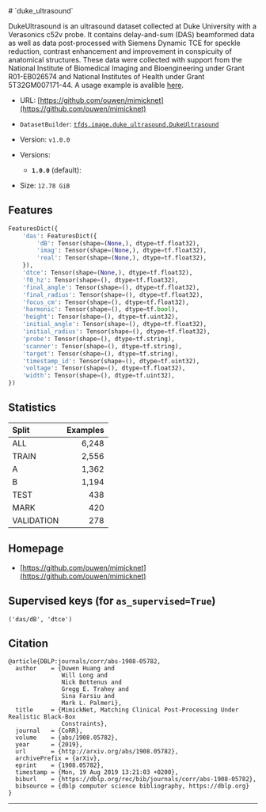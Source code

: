 <div itemscope itemtype="http://schema.org/Dataset">
  <div itemscope itemprop="includedInDataCatalog" itemtype="http://schema.org/DataCatalog">
    <meta itemprop="name" content="TensorFlow Datasets" />
  </div>
  <meta itemprop="name" content="duke_ultrasound" />
  <meta itemprop="description" content="DukeUltrasound is an ultrasound dataset collected at Duke University with a &#10;Verasonics c52v probe. It contains delay-and-sum (DAS) beamformed data &#10;as well as data post-processed with Siemens Dynamic TCE for speckle &#10;reduction, contrast enhancement and improvement in conspicuity of &#10;anatomical structures. These data were collected with support from the&#10;National Institute of Biomedical Imaging and Bioengineering under Grant &#10;R01-EB026574 and National Institutes of Health under Grant 5T32GM007171-44.&#10;A usage example is avalible &#10;[here](https://colab.research.google.com/drive/1R_ARqpWoiHcUQWg1Fxwyx-ZkLi0IZ5qs).&#10;&#10;To use this dataset:&#10;&#10;```python&#10;import tensorflow_datasets as tfds&#10;&#10;ds = tfds.load(&#x27;duke_ultrasound&#x27;, split=&#x27;train&#x27;)&#10;for ex in ds.take(4):&#10;  print(ex)&#10;```&#10;&#10;See [the guide](https://www.tensorflow.org/datasets/overview) for more&#10;informations on [tensorflow_datasets](https://www.tensorflow.org/datasets).&#10;&#10;" />
  <meta itemprop="url" content="https://www.tensorflow.org/datasets/catalog/duke_ultrasound" />
  <meta itemprop="sameAs" content="https://github.com/ouwen/mimicknet" />
  <meta itemprop="citation" content="@article{DBLP:journals/corr/abs-1908-05782,&#10;  author    = {Ouwen Huang and&#10;               Will Long and&#10;               Nick Bottenus and&#10;               Gregg E. Trahey and&#10;               Sina Farsiu and&#10;               Mark L. Palmeri},&#10;  title     = {MimickNet, Matching Clinical Post-Processing Under Realistic Black-Box&#10;               Constraints},&#10;  journal   = {CoRR},&#10;  volume    = {abs/1908.05782},&#10;  year      = {2019},&#10;  url       = {http://arxiv.org/abs/1908.05782},&#10;  archivePrefix = {arXiv},&#10;  eprint    = {1908.05782},&#10;  timestamp = {Mon, 19 Aug 2019 13:21:03 +0200},&#10;  biburl    = {https://dblp.org/rec/bib/journals/corr/abs-1908-05782},&#10;  bibsource = {dblp computer science bibliography, https://dblp.org}&#10;}" />
</div>
# `duke_ultrasound`

DukeUltrasound is an ultrasound dataset collected at Duke University with a
Verasonics c52v probe. It contains delay-and-sum (DAS) beamformed data as well
as data post-processed with Siemens Dynamic TCE for speckle reduction, contrast
enhancement and improvement in conspicuity of anatomical structures. These data
were collected with support from the National Institute of Biomedical Imaging
and Bioengineering under Grant R01-EB026574 and National Institutes of Health
under Grant 5T32GM007171-44. A usage example is avalible
[here](https://colab.research.google.com/drive/1R_ARqpWoiHcUQWg1Fxwyx-ZkLi0IZ5qs).

*   URL:
    [https://github.com/ouwen/mimicknet](https://github.com/ouwen/mimicknet)
*   `DatasetBuilder`:
    [`tfds.image.duke_ultrasound.DukeUltrasound`](https://github.com/tensorflow/datasets/tree/master/tensorflow_datasets/image/duke_ultrasound.py)
*   Version: `v1.0.0`
*   Versions:

    *   **`1.0.0`** (default):

*   Size: `12.78 GiB`

## Features
```python
FeaturesDict({
    'das': FeaturesDict({
        'dB': Tensor(shape=(None,), dtype=tf.float32),
        'imag': Tensor(shape=(None,), dtype=tf.float32),
        'real': Tensor(shape=(None,), dtype=tf.float32),
    }),
    'dtce': Tensor(shape=(None,), dtype=tf.float32),
    'f0_hz': Tensor(shape=(), dtype=tf.float32),
    'final_angle': Tensor(shape=(), dtype=tf.float32),
    'final_radius': Tensor(shape=(), dtype=tf.float32),
    'focus_cm': Tensor(shape=(), dtype=tf.float32),
    'harmonic': Tensor(shape=(), dtype=tf.bool),
    'height': Tensor(shape=(), dtype=tf.uint32),
    'initial_angle': Tensor(shape=(), dtype=tf.float32),
    'initial_radius': Tensor(shape=(), dtype=tf.float32),
    'probe': Tensor(shape=(), dtype=tf.string),
    'scanner': Tensor(shape=(), dtype=tf.string),
    'target': Tensor(shape=(), dtype=tf.string),
    'timestamp_id': Tensor(shape=(), dtype=tf.uint32),
    'voltage': Tensor(shape=(), dtype=tf.float32),
    'width': Tensor(shape=(), dtype=tf.uint32),
})
```

## Statistics

Split      | Examples
:--------- | -------:
ALL        | 6,248
TRAIN      | 2,556
A          | 1,362
B          | 1,194
TEST       | 438
MARK       | 420
VALIDATION | 278

## Homepage

*   [https://github.com/ouwen/mimicknet](https://github.com/ouwen/mimicknet)

## Supervised keys (for `as_supervised=True`)
`('das/dB', 'dtce')`

## Citation
```
@article{DBLP:journals/corr/abs-1908-05782,
  author    = {Ouwen Huang and
               Will Long and
               Nick Bottenus and
               Gregg E. Trahey and
               Sina Farsiu and
               Mark L. Palmeri},
  title     = {MimickNet, Matching Clinical Post-Processing Under Realistic Black-Box
               Constraints},
  journal   = {CoRR},
  volume    = {abs/1908.05782},
  year      = {2019},
  url       = {http://arxiv.org/abs/1908.05782},
  archivePrefix = {arXiv},
  eprint    = {1908.05782},
  timestamp = {Mon, 19 Aug 2019 13:21:03 +0200},
  biburl    = {https://dblp.org/rec/bib/journals/corr/abs-1908-05782},
  bibsource = {dblp computer science bibliography, https://dblp.org}
}
```

--------------------------------------------------------------------------------
